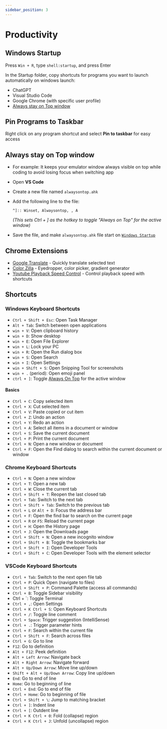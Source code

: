 ```yaml
---
sidebar_position: 3
---
```


# Productivity

## Windows Startup

Press `Win + R`, type `shell:startup`, and press Enter

In the Startup folder, copy shortcuts for programs you want to launch automatically on windows launch:

- ChatGPT
- Visual Studio Code
- Google Chrome (with specific user profile)
- [Always stay on Top window](#always-stay-on-top-window)

## Pin Programs to Taskbar

Right click on any program shortcut and select **Pin to taskbar** for easy access

## Always stay on Top window

- For example: It keeps your emulator window always visible on top while coding to avoid losing focus when switching app

- Open **VS Code**
- Create a new file named `alwaysontop.ahk`
- Add the following line to the file:

  ```
  ^]:: Winset, Alwaysontop, , A
  ```

  _(This sets Ctrl + ] as the hotkey to toggle "Always on Top" for the active window)_

- Save the file, and make `alwaysontop.ahk` file start on [`Windows Startup`](#windows-startup)

## Chrome Extensions

- [Google Translate](https://chrome.google.com/webstore/detail/google-translate/aapbdbdomjkkjkaonfhkkikfgjllcleb?hl=en) - Quickly translate selected text
- [Color Zilla](https://chrome.google.com/webstore/detail/colorzilla/bhlhnicpbhignbdhedgjhgdocnmhomnp?hl=en) - Eyedropper, color picker, gradient generator
- [Youtube Playback Speed Control](https://chromewebstore.google.com/detail/youtube-playback-speed-co/hdannnflhlmdablckfkjpleikpphncik) - Control playback speed with shortcuts

## Shortcuts

### Windows Keyboard Shortcuts

- `Ctrl + Shift + Esc`: Open Task Manager
- `Alt + Tab`: Switch between open applications
- `win + V`: Open clipboard history
- `win + D`: Show desktop
- `win + E`: Open File Explorer
- `win + L`: Lock your PC
- `win + R`: Open the Run dialog box
- `win + S`: Open Search
- `win + I`: Open Settings
- `win + Shift + S`: Open Snipping Tool for screenshots
- `win + .` (period): Open emoji panel
- `ctrl + ]`: Toggle [Always On Top](#always-stay-on-top-window) for the active window

#### Basics

- `Ctrl + C`: Copy selected item
- `Ctrl + X`: Cut selected item
- `Ctrl + V`: Paste copied or cut item
- `Ctrl + Z`: Undo an action
- `Ctrl + Y`: Redo an action
- `Ctrl + A`: Select all items in a document or window
- `Ctrl + S`: Save the current document
- `Ctrl + P`: Print the current document
- `Ctrl + N`: Open a new window or document
- `Ctrl + F`: Open the Find dialog to search within the current document or window

### Chrome Keyboard Shortcuts

- `Ctrl + N`: Open a new window
- `Ctrl + T`: Open a new tab
- `Ctrl + W`: Close the current tab
- `Ctrl + Shift + T`: Reopen the last closed tab
- `Ctrl + Tab`: Switch to the next tab
- `Ctrl + Shift + Tab`: Switch to the previous tab
- `Ctrl + L` or `Alt + D`: Focus the address bar
- `Ctrl + F`: Open the find bar to search on the current page
- `Ctrl + R` or `F5`: Reload the current page
- `Ctrl + H`: Open the History page
- `Ctrl + J`: Open the Downloads page
- `Ctrl + Shift + N`: Open a new incognito window
- `Ctrl + Shift + B`: Toggle the bookmarks bar
- `Ctrl + Shift + I`: Open Developer Tools
- `Ctrl + Shift + C`: Open Developer Tools with the element selector

### VSCode Keyboard Shortcuts

- `Ctrl + Tab`: Switch to the next open file tab
- `Ctrl + P`: Quick Open (navigate to files)
- `Ctrl + Shift + P`: Command Palette (access all commands)
- `Ctrl + B`: Toggle Sidebar visibility
- Ctrl + `: Toggle Terminal
- `Ctrl + ,`: Open Settings
- `Ctrl + K Ctrl + S`: Open Keyboard Shortcuts
- `Ctrl + /`: Toggle line comment
- `Ctrl + Space`: Trigger suggestion (IntelliSense)
- `Ctrl + .`: Trigger parameter hints
- `Ctrl + F`: Search within the current file
- `Ctrl + Shift + F`: Search across files
- `Ctrl + G`: Go to line
- `F12`: Go to definition
- `Alt + F12`: Peek definition
- `Alt + Left Arrow`: Navigate back
- `Alt + Right Arrow`: Navigate forward
- `Alt + Up/Down Arrow`: Move line up/down
- `Shift + Alt + Up/Down Arrow`: Copy line up/down
- `End`: Go to end of line
- `Home`: Go to beginning of line
- `Ctrl + End`: Go to end of file
- `Ctrl + Home`: Go to beginning of file
- `Ctrl + Shift + \`: Jump to matching bracket
- `Ctrl + ]`: Indent line
- `Ctrl + [`: Outdent line
- `Ctrl + K Ctrl + 0`: Fold (collapse) region
- `Ctrl + K Ctrl + J`: Unfold (uncollapse) region

